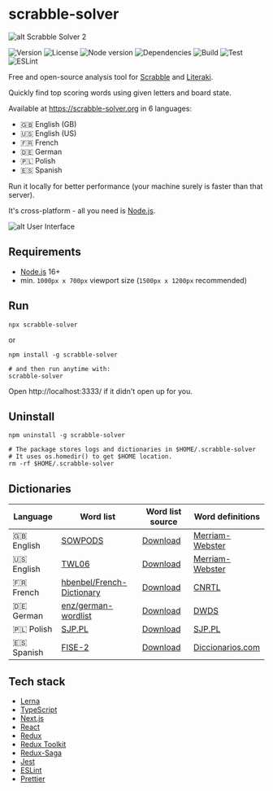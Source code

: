 # scrabble-solver

![alt Scrabble Solver 2](https://raw.githubusercontent.com/kamilmielnik/scrabble-solver/master/img/logo.png)

![Version](https://img.shields.io/github/package-json/v/kamilmielnik/scrabble-solver)
![License](https://img.shields.io/npm/l/scrabble-solver)
![Node version](https://img.shields.io/node/v/scrabble-solver)
![Dependencies](https://img.shields.io/librariesio/release/npm/scrabble-solver)
![Build](https://github.com/kamilmielnik/scrabble-solver/workflows/Build/badge.svg)
![Test](https://github.com/kamilmielnik/scrabble-solver/workflows/Test/badge.svg)
![ESLint](https://github.com/kamilmielnik/scrabble-solver/workflows/ESLint/badge.svg)

Free and open-source analysis tool for [Scrabble](https://en.wikipedia.org/wiki/Scrabble) and [Literaki](https://pl.wikipedia.org/wiki/Literaki).

Quickly find top scoring words using given letters and board state.

Available at https://scrabble-solver.org in 6 languages:

- 🇬🇧 English (GB)
- 🇺🇸 English (US)
- 🇫🇷 French
- 🇩🇪 German
- 🇵🇱 Polish
- 🇪🇸 Spanish

Run it locally for better performance (your machine surely is faster than that server).

It's cross-platform - all you need is [Node.js](https://nodejs.org/).

![alt User Interface](https://raw.githubusercontent.com/kamilmielnik/scrabble-solver/master/img/screencast.gif)

## Requirements

- [Node.js](https://nodejs.org/) 16+
- min. `1000px x 700px` viewport size (`1500px x 1200px` recommended)

## Run

```Shell
npx scrabble-solver
```

or

```Shell
npm install -g scrabble-solver

# and then run anytime with:
scrabble-solver
```

Open http://localhost:3333/ if it didn't open up for you.

## Uninstall

```Shell
npm uninstall -g scrabble-solver

# The package stores logs and dictionaries in $HOME/.scrabble-solver
# It uses os.homedir() to get $HOME location.
rm -rf $HOME/.scrabble-solver
```

## Dictionaries

| Language   | Word list                                                                  | Word list source                                                                                                                           | Word definitions                                    |
| ---------- | -------------------------------------------------------------------------- | ------------------------------------------------------------------------------------------------------------------------------------------ | --------------------------------------------------- |
| 🇬🇧 English | [SOWPODS](https://en.wikipedia.org/wiki/Collins_Scrabble_Words)            | [Download](https://www.wordgamedictionary.com/sowpods/download/sowpods.txt)                                                                | [Merriam-Webster](https://www.merriam-webster.com/) |
| 🇺🇸 English | [TWL06](https://en.wikipedia.org/wiki/NASPA_Word_List)                     | [Download](https://www.wordgamedictionary.com/twl06/download/twl06.txt)                                                                    | [Merriam-Webster](https://www.merriam-webster.com/) |
| 🇫🇷 French  | [hbenbel/French-Dictionary](https://github.com/hbenbel/French-Dictionary/) | [Download](https://raw.githubusercontent.com/hbenbel/French-Dictionary/a573eab10cc798d7d5da7daab4d2ac0259bb46a3/dictionary/dictionary.txt) | [CNRTL](https://www.cnrtl.fr/)                      |
| 🇩🇪 German  | [enz/german-wordlist](https://github.com/enz/german-wordlist)              | [Download](https://raw.githubusercontent.com/enz/german-wordlist/master/words)                                                             | [DWDS](https://www.dwds.de)                         |
| 🇵🇱 Polish  | [SJP.PL](https://sjp.pl/slownik/dp.phtml)                                  | [Download](https://sjp.pl/slownik/growy/)                                                                                                  | [SJP.PL](https://sjp.pl)                            |
| 🇪🇸 Spanish | [FISE-2](https://fisescrabble.org/)                                        | [Download](https://github.com/kamilmielnik/fise-2/blob/master/fise-2.txt)                                                                  | [Diccionarios.com](https://www.diccionarios.com/)   |

## Tech stack

- [Lerna](https://lerna.js.org/)
- [TypeScript](https://www.typescriptlang.org/)
- [Next.js](https://nextjs.org/)
- [React](https://reactjs.org/)
- [Redux](https://redux.js.org/)
- [Redux Toolkit](https://redux-toolkit.js.org/)
- [Redux-Saga](https://redux-saga.js.org/)
- [Jest](https://jestjs.io/)
- [ESLint](https://eslint.org/)
- [Prettier](https://prettier.io/)
